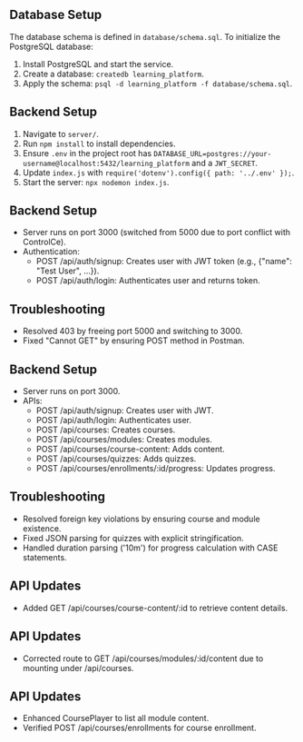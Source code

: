 ## Database Setup
The database schema is defined in `database/schema.sql`. To initialize the PostgreSQL database:
1. Install PostgreSQL and start the service.
2. Create a database: `createdb learning_platform`.
3. Apply the schema: `psql -d learning_platform -f database/schema.sql`.

## Backend Setup
1. Navigate to `server/`.
2. Run `npm install` to install dependencies.
3. Ensure `.env` in the project root has `DATABASE_URL=postgres://your-username@localhost:5432/learning_platform` and a `JWT_SECRET`.
4. Update `index.js` with `require('dotenv').config({ path: '../.env' });`.
5. Start the server: `npx nodemon index.js`.

## Backend Setup
- Server runs on port 3000 (switched from 5000 due to port conflict with ControlCe).
- Authentication:
  - POST /api/auth/signup: Creates user with JWT token (e.g., {"name": "Test User", ...}).
  - POST /api/auth/login: Authenticates user and returns token.
## Troubleshooting
- Resolved 403 by freeing port 5000 and switching to 3000.
- Fixed "Cannot GET" by ensuring POST method in Postman.


## Backend Setup
- Server runs on port 3000.
- APIs:
  - POST /api/auth/signup: Creates user with JWT.
  - POST /api/auth/login: Authenticates user.
  - POST /api/courses: Creates courses.
  - POST /api/courses/modules: Creates modules.
  - POST /api/courses/course-content: Adds content.
  - POST /api/courses/quizzes: Adds quizzes.
  - POST /api/courses/enrollments/:id/progress: Updates progress.
## Troubleshooting
- Resolved foreign key violations by ensuring course and module existence.
- Fixed JSON parsing for quizzes with explicit stringification.
- Handled duration parsing ('10m') for progress calculation with CASE statements.

## API Updates
- Added GET /api/courses/course-content/:id to retrieve content details.

## API Updates
- Corrected route to GET /api/courses/modules/:id/content due to mounting under /api/courses.

## API Updates
- Enhanced CoursePlayer to list all module content.
- Verified POST /api/courses/enrollments for course enrollment.